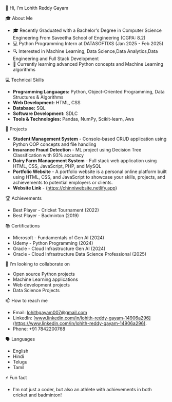 👋 Hi, I'm Lohith Reddy Gayam

 🎓 About Me
- 🎓 Recently Graduated with a Bachelor's Degree in Computer Science Engineering From Saveetha School of Engineering (CGPA: 8.2)
- 💻 Python Programming Intern at DATASOFTIXS (Jan 2025 - Feb 2025)
- 🔍 Interested in Machine Learning, Data Science,Data Analytics,Data Engineering and Full Stack Development
- 🌱 Currently learning advanced Python concepts and Machine Learning algorithms

💻 Technical Skills
- **Programming Languages:** Python, Object-Oriented Programming, Data Structures & Algorithms
- **Web Development:** HTML, CSS
- **Database:** SQL
- **Software Development:** SDLC
- **Tools & Technologies:** Pandas, NumPy, Scikit-learn, Aws

 🚀 Projects
- **Student Management System** - Console-based CRUD application using Python OOP concepts and file handling
- **Insurance Fraud Detection** - ML project using Decision Tree Classification with 93% accuracy
- **Dairy Farm Management System** - Full stack web application using HTML, CSS, JavaScript, PHP, and MySQL
- **Portfolio Website** - A portfolio website is a personal online platform built using HTML, CSS, and JavaScript to showcase your skills, projects, and achievements to    potential employers or clients.
- **Website Link** - (https://chinniwebsite.netlify.app) 

 🏆 Achievements
- Best Player - Cricket Tournament (2022)
- Best Player - Badminton (2019)

 📚 Certifications
- Microsoft - Fundamentals of Gen AI (2024)
- Udemy - Python Programming (2024)
- Oracle - Cloud Infrastructure Gen AI (2024)
- Oracle - Cloud Infrastructure Data Science Professional (2025)


 💞️ I'm looking to collaborate on
- Open source Python projects
- Machine Learning applications
- Web development projects
- Data Science Projects


 📫 How to reach me
- Email: lohithgayam007@gmail.com
- LinkedIn: [www.linkedin.com/in/lohith-reddy-gayam-14906a296](https://www.linkedin.com/in/lohith-reddy-gayam-14906a296).
- Phone: +91 7842200768

 🗣️ Languages
- English
- Hindi
- Telugu
- Tamil


⚡ Fun fact
- I'm not just a coder, but also an athlete with achievements in both cricket and badminton!
